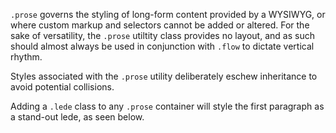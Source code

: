 `.prose` governs the styling of long-form content provided by a WYSIWYG, or where custom markup and selectors cannot be added or altered. For the sake of versatility, the `.prose`  utiltity class provides no layout, and as such should almost always be used in conjunction with `.flow` to dictate vertical rhythm.

Styles associated with the `.prose` utility deliberately eschew inheritance to avoid potential collisions.

Adding a `.lede` class to any `.prose` container will style the first paragraph as a stand-out lede, as seen below.